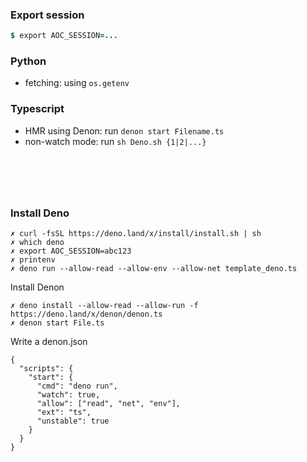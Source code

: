 ### Export session
```j
$ export AOC_SESSION=...
```

### Python
- fetching: using `os.getenv` 

### Typescript
- HMR using Denon: run `denon start Filename.ts`
- non-watch mode: run `sh Deno.sh {1|2|...}`

<!------------ FOOTNOTE ------------>

# &#8203;
### Install Deno
```
✗ curl -fsSL https://deno.land/x/install/install.sh | sh
✗ which deno
✗ export AOC_SESSION=abc123
✗ printenv
✗ deno run --allow-read --allow-env --allow-net template_deno.ts
```
Install Denon
```
✗ deno install --allow-read --allow-run -f https://deno.land/x/denon/denon.ts
✗ denon start File.ts
```
Write a denon.json
```
{
  "scripts": {
    "start": {
      "cmd": "deno run",
      "watch": true,
      "allow": ["read", "net", "env"],
      "ext": "ts",
      "unstable": true
    }
  }
}
```

<!--

# Perks of Go

&#8203;| &#8203;
:-     | :-
&#8203;| _- Atoi . Itoa -_
go     | <kbd>i, err := strconv.Atoi("-42")</kbd>
go     | <kbd>s := strconv.Itoa(-42)</kbd>
||
&#8203;| _- Sort an int array -_
ts     | `nums.sort((a, b) => a - b)`
go     | <kbd>sort.Ints(nums)</kbd>
||
&#8203;| _- Make a dict/map -_
go     | <kbd>E := make( map[ *Node ] *Node )</kbd>
py     | `E = defaultdict(lambda: None)`
cc     | `map<Node*, Node*> E`
||
|| _- Make a pointer -_
cc     | `ListNode *prev = nullptr`
go     | <kbd>prev := (*ListNode)(nil)</kbd>
||
|| _- Make an array -_ 
cc     | `vector<ListNode*> arr`
go     | <kbd>res := make([]*ListNode, 0)</kbd>
||
cc     | `vector<int> arr(k, 0)`
go     | <kbd>arr := make([]int, k)</kbd>
||
|| _- Make a 2D grid -_ 
cc     | `vector<vector<int>> grid`
go     | <kbd>var grid [][]int</kbd>
&#8203;| <kbd>grid := make([][]int, 0)</kbd>


### PY
_Reading data_
```py
infile = _
from helpers.reader import read_as_list
suffix = '1804.' + str(infile)
lines = read_as_list( suffix )
lines.pop()
```
_Thingy_
```py
defaultdict(lambda: 0)
defaultdict(int)
```
### TS
_To Start with_
```ts
$ npm i --save-dev @types/node
$ npm install axios

// Run .ts with
$(camp) npx && node 
$(home) tsx && node
```
_Reading data_
```go
const choice = 0
const axios = require('axios')
const url = 'https://raw.githubusercontent.com/nuoxoxo/in/main/aoc/180█.' + choice.toString();

(async () => {

    try {
        const resp = await axios.get( url )
        const lines = resp.data.split('\n')
        console.log(resp)
        console.log(lines)
    } catch (e) {
        console.log('error - ', e)
    }
})()
```
_Thingy_
```go
...
D[id] = D[id] ? D[id] + 1 : 1
D[id] = ( D[id] || 1 ) + 1
...
// In a JavaScript/TypeScript for...in loop to iterate
// over the properties of an object, 
// the loop variable is always a string even if
// the keys in the object are numbers
```

-->
